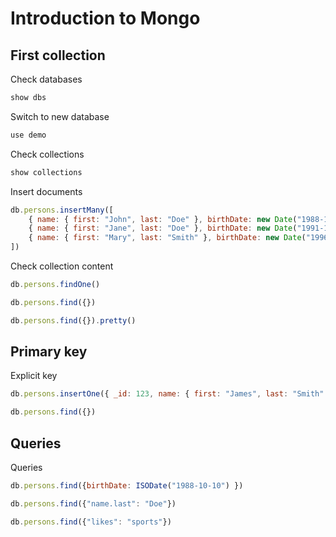 # Introduction to Mongo

## First collection

Check databases
```js
show dbs
```

Switch to new database
```js
use demo
```

Check collections
```js
show collections
```

Insert documents
```js
db.persons.insertMany([
	{ name: { first: "John", last: "Doe" }, birthDate: new Date("1988-10-10"), likes: ["sports", "food"] },
	{ name: { first: "Jane", last: "Doe" }, birthDate: new Date("1991-12-13"), likes: ["dogs"] },
	{ name: { first: "Mary", last: "Smith" }, birthDate: new Date("1996-04-21"), likes: ["sports"] }	
])
```

Check collection content
```js
db.persons.findOne()

db.persons.find({})

db.persons.find({}).pretty()
```

## Primary key

Explicit key
```js
db.persons.insertOne({ _id: 123, name: { first: "James", last: "Smith" }, birthDate: new Date("1974-06-10"), likes: ["food"] })

db.persons.find({})
```

## Queries

Queries
```js
db.persons.find({birthDate: ISODate("1988-10-10") })

db.persons.find({"name.last": "Doe"})

db.persons.find({"likes": "sports"})

```
